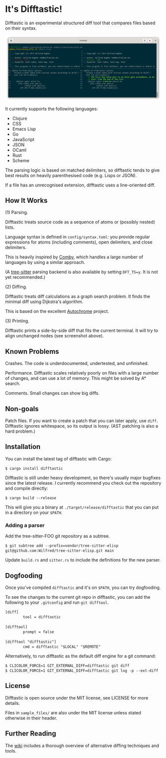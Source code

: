 # It's Difftastic!

Difftastic is an experimental structured diff tool that compares files
based on their syntax.

![screenshot](img/difftastic.png)

It currently supports the following languages:

* Clojure
* CSS
* Emacs Lisp
* Go
* JavaScript
* JSON
* OCaml
* Rust
* Scheme

The parsing logic is based on matched delimiters, so difftastic tends
to give best results on heavily parenthesised code (e.g. Lisps or
JSON).

If a file has an unrecognised extension, difftastic uses a
line-oriented diff.

## How It Works

(1) Parsing.

Difftastic treats source code as a sequence of atoms or (possibly
nested) lists.

Language syntax is defined in `config/syntax.toml`: you provide
regular expressions for atoms (including comments), open delimiters,
and close delimiters.

This is heavily inspired by
[Comby](https://github.com/comby-tools/comby), which handles a large
number of languages by using a similar approach.

(A [tree-sitter](https://tree-sitter.github.io/tree-sitter/) parsing
backend is also available by setting `DFT_TS=y`. It is not yet
recommended.)

(2) Diffing.

Difftastic treats diff calculations as a graph search problem. It
finds the minimal diff using Dijkstra's algorithm.

This is based on the excellent
[Autochrome](https://fazzone.github.io/autochrome.html) project.

(3) Printing.

Difftastic prints a side-by-side diff that fits the current
terminal. It will try to align unchanged nodes (see screenshot above).

## Known Problems

Crashes. The code is underdocumented, undertested, and
unfinished.

Performance. Difftastic scales relatively poorly on files with a large
number of changes, and can use a lot of memory. This might be solved
by A* search.

Comments. Small changes can show big diffs.

## Non-goals

Patch files. If you want to create a patch that you can later apply,
use `diff`. Difftastic ignores whitespace, so its output is
lossy. (AST patching is also a hard problem.)

## Installation

You can install the latest tag of difftastic with Cargo:

```
$ cargo install difftastic
```

Difftastic is still under heavy development, so there's usually major
bugfixes since the latest release. I currently recommend you check out
the repository and compile directly:

```
$ cargo build --release
```

This will give you a binary at `./target/release/difftastic` that you
can put in a directory on your `$PATH`.

### Adding a parser

Add the tree-sitter-FOO git repository as a subtree. 

```
$ git subtree add --prefix=vendor/tree-sitter-elisp git@github.com:Wilfred/tree-sitter-elisp.git main

```

Update `build.rs` and `sitter.rs` to include the definitions for the
new parser.

## Dogfooding

Once you've compiled `difftastic` and it's on `$PATH`, you can try
dogfooding.

To see the changes to the current git repo in difftastic, you can add
the following to your `.gitconfig` and run `git difftool`.

```
[diff]
        tool = difftastic

[difftool]
        prompt = false

[difftool "difftastic"]
        cmd = difftastic "$LOCAL" "$REMOTE"
```

Alternatively, to run difftastic as the default diff engine for a git
command:

```
$ CLICOLOR_FORCE=1 GIT_EXTERNAL_DIFF=difftastic git diff
$ CLICOLOR_FORCE=1 GIT_EXTERNAL_DIFF=difftastic git log -p --ext-diff
```

## License

Difftastic is open source under the MIT license, see LICENSE for more
details.

Files in `sample_files/` are also under the MIT license unless stated
otherwise in their header.

## Further Reading

The [wiki](https://github.com/Wilfred/difftastic/wiki) includes a
thorough overview of alternative diffing techniques and tools.

